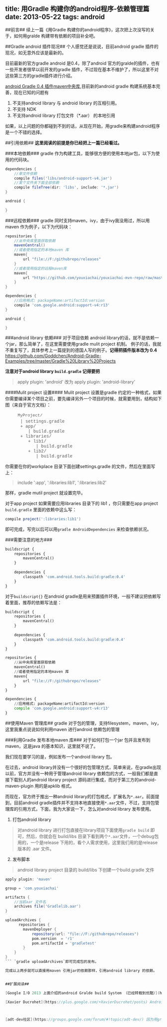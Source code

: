title: 用Gradle 构建你的android程序-依赖管理篇
date: 2013-05-22
tags: android
---
##前言##
续上一篇《用Gradle 构建你的android程序》，这次把上次没写的关于，如何用gralde 构建带有依赖的项目补全吧。

<!--more-->

##Gradle android 插件现况##
个人感觉还是说说，目前android gradle 插件的现况，如无意外应该是最新的。

目前最新的官方gradle android 是0.4，除了android 官方的gralde的插件，也有一些开发者很早以前开发的gradle 插件，不过现在基本不维护了，所以这里不对这些第三方的gradle插件进行介绍。

[android Gradle 0.4 插件maven中央库](http://search.maven.org/#artifactdetails|com.android.tools.build|gradle|0.4|jar),目前新的android gradle 构建系统基本完善，现在已知的问题有

1. 不支持android library 与 android library 的互相引用。
2. 不支持 NDK
3. 不支持android library 打包文件（*.aar） 的本地引用

如果，以上问题的你都碰到不到的话，从现在开始，用gradle来构建android程序是一个不错的选择。

##引用依赖##
**这里阅读的前提是你已经把上一篇已经看过。**

###本地依赖###
gradle 作为构建工具，能够很方便的使用本地jar包，以下为使用的代码块。

``` groovy localDependics
dependencies {
	//单文件依赖
	compile files('libs/android-support-v4.jar')
	//某个文件夹下面全部依赖
	compile fileTree(dir: 'libs', include: '*.jar')
}

android {
	
}
```


###远程依赖###
gradle 同时支持maven，ivy，由于ivy我没用过，所以用maven 作为例子，以下为代码块：
``` groovy remoteDependics
repositories {
	//从中央库里面获取依赖
	mavenCentral()
	//或者使用指定的本地maven 库
	maven{
		url "file://F:/githubrepo/releases"
	}
	//或者使用指定的远程maven库
	maven{
		url "https://github.com/youxiachai/youxiachai-mvn-repo/raw/master/releases"
	}
}

dependencies {
	//应用格式: packageName:artifactId:version
	compile 'com.google.android:support-v4:r13'
}

android {

}
```

###android library 依赖###
对于项目依赖 android library的话，就不是依赖一个jar，那么简单了，在这里需要使用gradle  mulit project 机制。
例子的话，我就不重复写了，具体参考上一篇提到的德国人写的例子。**记得把插件版本改为 0.4**
[https://github.com/Goddchen/Android-Gradle-Examples/tree/master/Gradle%20Library%20Projects 
](https://github.com/Goddchen/Android-Gradle-Examples/tree/master/Gradle%20Library%20Projects)

**注意对于android library `build.gradle` 记得要把**
> apply plugin: 'android' 改为 apply plugin: 'android-library'

####Mulit project 设置####
Mulit project 设置是gradle 约定的一种格式，如果你需要编译某个项目之前，要先编译另外一个项目的时候，就需要用到，结构如下图（来自于官方文档）：
<blockquote style="margin:0px 0px 0px 40px;border:none;padding:0px"><div><span style="line-height:1.6;font-size:10pt;font-style:normal"><font face="courier new, monospace">MyProject/</font></span></div><div><font face="courier new, monospace" style="font-style:normal">&nbsp;| settings.gradle</font></div><div><font face="courier new, monospace" style="font-style:normal">&nbsp;+ app/</font></div><div><font face="courier new, monospace" style="font-style:normal">&nbsp; &nbsp; | build.gradle</font></div><div><font face="courier new, monospace" style="font-style:normal">&nbsp;+ libraries/</font></div><div><font face="courier new, monospace" style="font-style:normal">&nbsp; &nbsp; + lib1/</font></div><div><font face="courier new, monospace" style="font-style:normal">&nbsp; &nbsp; &nbsp; &nbsp;| build.gradle</font></div><div><font face="courier new, monospace" style="font-style:normal">&nbsp; &nbsp; + lib2/</font></div><div><font face="courier new, monospace" style="font-style:normal">&nbsp; &nbsp; &nbsp; &nbsp;| build.gradle</font></div></blockquote>

你需要在你的workplace 目录下面创建settings.gradle 的文件，然后在里面写上：
> include ':app', ':libraries:lib1', ':libraries:lib2'

那样，gradle mutil project 就设置完毕。

对于app project 如果需要应用libraries 目录下的 lib1 ，你只需要在app project `build.gradle` 里面的依赖中这么写：

``` groovy android-library
compile project(':libraries:lib1')
```

即可完成，写完以后可以用`gradle AndroidDependencies` 来检查依赖状况。



###需要注意的地方###
``` python notice
buildscript {
    repositories {
	    mavenCentral()
	}
    
    dependencies {
        classpath 'com.android.tools.build:gradle:0.4'
    }
}
```

对于`buildscript{}` 在android gradle是用来预置插件环境，一般不建议把依赖写着里面，推荐的依赖写法是：
``` python notice
buildscript {
    repositories {
	    mavenCentral()
	}
    
    dependencies {
        classpath 'com.android.tools.build:gradle:0.4'
    }
}

repositories {
	//从中央库里面获取依赖
	mavenCentral()
	//或者使用指定的本地maven 库
	maven{
		url "file://F:/githubrepo/releases"
	}
}

dependencies {
	//应用格式: packageName:artifactId:version
	compile 'com.google.android:support-v4:r13'
}
```


##使用Maven 管理库##
gradle 对于包的管理，支持filesystem，maven，ivy，这里我重点说说如何利用maven 进行android 依赖包的管理


###利用Gradle 发布本地maven 库###
对于如何打包一个jar 包并且发布到maven，这是java 的基本知识，这里就不说了。

我们现在要学习的是，例如发布一个android library 包。

在过去，android library并没有一个很好的包管理方式，简单来说，在gradle出现以前，官方并没有一种用于管理android library 依赖包的方式，一般我们都是直接下载别人的android library project 源码进行集成，而对于第三方的android-maven-plugin 用的是apklib 格式。

而现在，官方终于推出一种android library的打包格式，扩展名为`*.aar`。前面提到，目前android gradle插件并不支持本地直接使用`*.aar`文件，不过，支持包管理库的引用方式，下面，我为大家说一下，怎么对android library 发布使用。

1. 打包android library 
> 对android library 进行打包直接在library项目下面使用`gradle build` 即可，然后，你就会在 build/libs 目录下看到两个`*.aar`文件，一个debug包用的，一个是release 下用的，看个人需求使用，这里我们用的是release 版本的 .aar 文件。

2. 发布脚本
> android library project 目录的  build/libs 下创建一个build.gradle 文件
``` groovy publish
apply plugin: 'maven'

group = 'com.youxiachai'

artifacts {
	//当前aar 文件名
	archives file('Gradlelib.aar')
}

uploadArchives {
	  repositories {
		mavenDeployer {
			repository(url: "file://F:/githubrepo/releases")
			pom.version  = 'r1'
			pom.artifactId = 'gradletest'
		}
	}
}
``` `gradle uploadArchives`即可完成包的发布。

完成以上两步就可以直接用maven 引用jar的依赖那样，引用android library 的依赖。


##扩展阅读##

[Google I/O 2013 上面介绍的android Gralde build System‎ （已经转载到优酷）](http://v.youku.com/v_show/id_XNTYwMzY0NDYw.html)

[Xavier Ducrohet](https://plus.google.com/+XavierDucrohet/posts) Android SDK Tech Lead,上面那个视频就是这个人演讲的。



[adt-dev社区](https://groups.google.com/forum/#!topic/adt-dev/) 因为用gradle 构建android 是新系统，一般而言有问题是搜索不到的，有问题还是上社区直接问吧，一般[Xavier Ducrohet](https://plus.google.com/+XavierDucrohet/posts) 都会帮你解决。

